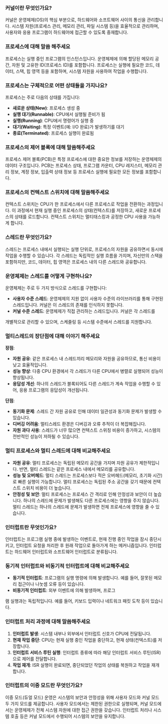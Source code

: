 ### 커널이란 무엇인가요?
커널은 운영체제(OS)의 핵심 부분으로, 하드웨어와 소프트웨어 사이의 통신을 관리합니다. 시스템 자원(프로세스 관리, 메모리 관리, 파일 시스템 등)을 효율적으로 관리하며, 사용자와 응용 프로그램이 하드웨어에 접근할 수 있도록 중재합니다.

### 프로세스에 대해 말씀 해주세요
프로세스는 실행 중인 프로그램의 인스턴스입니다. 운영체제에 의해 할당된 메모리 공간, 자원 및 고유한 ID(프로세스 ID)를 포함합니다. 프로세스는 실행에 필요한 코드, 데이터, 스택, 힙 영역 등을 포함하며, 시스템 자원을 사용하여 작업을 수행합니다.

### 프로세스는 구체적으로 어떤 상태들을 가지나요?
프로세스는 주로 다음의 상태를 가집니다:
- **새로운 상태(New)**: 프로세스 생성 중
- **실행 대기(Runnable)**: CPU에서 실행될 준비가 됨
- **실행(Running)**: CPU에서 명령어가 실행 중
- **대기(Waiting)**: 특정 이벤트(예: I/O 완료)가 발생하기를 대기
- **종료(Terminated)**: 프로세스 실행이 완료됨

### 프로세스의 제어 블록에 대해 말씀해주세요
프로세스 제어 블록(PCB)은 특정 프로세스에 대한 중요한 정보를 저장하는 운영체제의 데이터 구조입니다. PCB는 프로세스 상태, 프로그램 카운터, CPU 레지스터, 메모리 관리 정보, 계정 정보, 입출력 상태 정보 등 프로세스 실행에 필요한 모든 정보를 포함합니다.

### 프로세스의 컨텍스트 스위치에 대해 말씀해주세요
컨텍스트 스위치는 CPU가 한 프로세스에서 다른 프로세스로 작업을 전환하는 과정입니다. 이 과정에서 현재 실행 중인 프로세스의 상태(컨텍스트)를 저장하고, 새로운 프로세스의 상태를 로드합니다. 컨텍스트 스위치는 멀티태스킹과 공정한 CPU 사용을 가능하게 합니다.

### 스레드란 무엇인가요?
스레드는 프로세스 내에서 실행되는 실행 단위로, 프로세스의 자원을 공유하면서 동시에 작업을 수행할 수 있습니다. 각 스레드는 독립적인 실행 흐름을 가지며, 자신만의 스택을 포함하지만, 코드, 데이터, 힙 영역은 프로세스 내의 다른 스레드와 공유합니다.

### 운영체제는 스레드를 어떻게 구현하나요?
운영체제는 주로 두 가지 방식으로 스레드를 구현합니다:
- **사용자 수준 스레드**: 운영체제의 지원 없이 사용자 수준의 라이브러리를 통해 구현된 스레드입니다. 커널은 이 스레드의 존재를 인식하지 못합니다.
- **커널 수준 스레드**: 운영체제가 직접 관리하는 스레드입니다. 커널은 각 스레드를

 개별적으로 관리할 수 있으며, 스케줄링 등 시스템 수준에서 스레드를 지원합니다.

### 멀티스레드의 장단점에 대해 이야기 해주세요
**장점**:
- **자원 공유**: 같은 프로세스 내 스레드끼리 메모리와 자원을 공유하므로, 통신 비용이 낮고 효율적입니다.
- **성능 향상**: 다중 CPU 환경에서 각 스레드가 다른 CPU에서 병렬로 실행되어 성능이 향상됩니다.
- **응답성 개선**: 하나의 스레드가 블록되어도 다른 스레드가 계속 작업을 수행할 수 있어, 응용 프로그램의 응답성이 개선됩니다.

**단점**:
- **동기화 문제**: 스레드 간 자원 공유로 인해 데이터 일관성과 동기화 문제가 발생할 수 있습니다.
- **디버깅 어려움**: 멀티스레드 환경은 디버깅과 오류 추적이 더 복잡해집니다.
- **자원 과다 사용**: 스레드가 너무 많으면 컨텍스트 스위칭 비용이 증가하고, 시스템의 전반적인 성능이 저하될 수 있습니다.

### 멀티 프로세스와 멀티 스레드에 대해 비교해주세요
- **자원 공유**: 멀티 프로세스는 독립된 메모리 공간을 가지며 자원 공유가 제한적입니다. 반면, 멀티 스레드는 같은 프로세스 내에서 메모리를 공유합니다.
- **성능 및 오버헤드**: 멀티 스레드는 프로세스보다 적은 오버헤드(메모리, 초기화 시간)로 빠른 실행이 가능합니다. 멀티 프로세스는 독립된 주소 공간을 갖기 때문에 컨텍스트 스위치 비용이 더 높습니다.
- **안정성 및 보안**: 멀티 프로세스는 프로세스 간 격리로 인해 안정성과 보안이 더 높습니다. 하나의 스레드에 문제가 발생해도 다른 프로세스에는 영향을 주지 않습니다. 멀티 스레드는 하나의 스레드에 문제가 발생하면 전체 프로세스에 영향을 줄 수 있습니다.

### 인터럽트란 무엇인가요?
인터럽트는 프로그램 실행 중에 발생하는 이벤트로, 현재 진행 중인 작업을 잠시 중단시키고, 인터럽트 요청을 처리한 후 원래 작업으로 돌아가게 하는 메커니즘입니다. 인터럽트는 하드웨어 인터럽트와 소프트웨어 인터럽트로 분류됩니다.

### 동기적 인터럽트와 비동기적 인터럽트에 대해 비교해주세요
- **동기적 인터럽트**: 프로그램의 실행 명령에 의해 발생합니다. 예를 들어, 잘못된 메모리 접근이나 나눗셈 오류 등이 있습니다.
- **비동기적 인터럽트**: 외부 이벤트에 의해 발생하며, 프로그

램 실행과는 독립적입니다. 예를 들어, 키보드 입력이나 네트워크 패킷 도착 등이 있습니다.

### 인터럽트 처리 과정에 대해 말씀해주세요
1. **인터럽트 발생**: 시스템 내부나 외부에서 인터럽트 신호가 CPU에 전달됩니다.
2. **현재 작업 중단**: CPU는 현재 실행 중인 작업을 중단하고, 현재 상태(컨텍스트)를 저장합니다.
3. **인터럽트 서비스 루틴 실행**: 인터럽트 종류에 따라 해당 인터럽트 서비스 루틴(ISR)으로 제어를 전달합니다.
4. **작업 재개**: ISR 실행이 완료되면, 중단되었던 작업의 상태를 복원하고 작업을 재개합니다.

### 인터럽트의 이중 모드란 무엇인가요?
이중 모드(듀얼 모드) 운영은 시스템의 보안과 안정성을 위해 사용자 모드와 커널 모드 두 가지 모드를 제공합니다. 사용자 모드에서는 제한된 권한으로 실행되며, 커널 모드에서는 운영체제가 전체 시스템 자원에 대한 접근 권한을 갖습니다. 인터럽트 처리나 시스템 호출 등은 커널 모드에서 수행되어 시스템의 보안을 유지합니다.